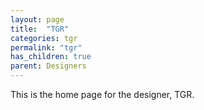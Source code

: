 ```yaml
---
layout: page
title:  "TGR"
categories: tgr
permalink: "tgr"
has_children: true
parent: Designers
---
```

This is the home page for the designer, TGR.
